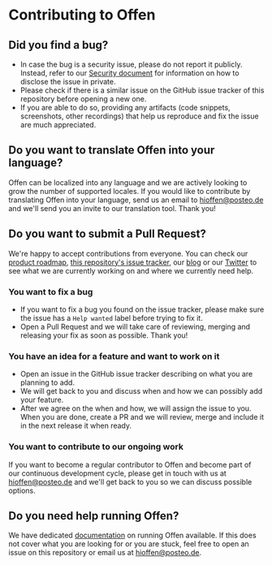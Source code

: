 <!--
Copyright 2020-2021 - Offen Authors <hioffen@posteo.de>
SPDX-License-Identifier: Apache-2.0
-->

# Contributing to Offen

## Did you find a bug?

- In case the bug is a security issue, please do not report it publicly. Instead,
refer to our [Security document](SECURITY.md) for information on how to disclose the issue in private.
- Please check if there is a similar issue on the GitHub issue tracker of this
repository before opening a new one.
- If you are able to do so, providing any artifacts (code snippets,
screenshots, other recordings) that help us reproduce and fix the issue are much appreciated.

## Do you want to translate Offen into your language?

Offen can be localized into any language and we are actively looking to grow the number of supported locales. If you would like to contribute by translating Offen into your language, send us an email to <hioffen@posteo.de> and we'll send you an invite to our translation tool. Thank you!

## Do you want to submit a Pull Request?

We're happy to accept contributions from everyone. You can check our [product roadmap][], [this repository's issue tracker][issues], our [blog][] or our [Twitter][twitter] to see what we are currently working on and where we currently need help.

[blog]: https://www.offen.dev/blog/
[twitter]: https://twitter.com/hioffen
[product roadmap]: https://github.com/offen/offen/projects/1
[issues]: https://github.com/offen/offen/issues?q=is%3Aissue+is%3Aopen+label%3A%22help+wanted%22

### You want to fix a bug

- If you want to fix a bug you found on the issue tracker, please make sure the
issue has a `Help wanted` label before trying to fix it.
- Open a Pull Request and we will take care of reviewing, merging and releasing your fix as soon as possible. Thank you!

### You have an idea for a feature and want to work on it

- Open an issue in the GitHub issue tracker describing on what you are planning
to add.
- We will get back to you and discuss when and how we can possibly add your
feature.
- After we agree on the when and how, we will assign the issue to you. When you are done, create a PR and we will review, merge and include it in the next release it when ready.

### You want to contribute to our ongoing work

If you want to become a regular contributor to Offen and become part of our
continuous development cycle, please get in touch with us at
<hioffen@posteo.de> and we'll get back to you so we can discuss possible
options.

## Do you need help running Offen?

We have dedicated [documentation][docs] on running Offen available. If this does not cover what you are looking for or you are stuck, feel free to open an issue on this repository or email us at <hioffen@posteo.de>.

[docs]: https://docs.offen.dev/running-offen/
